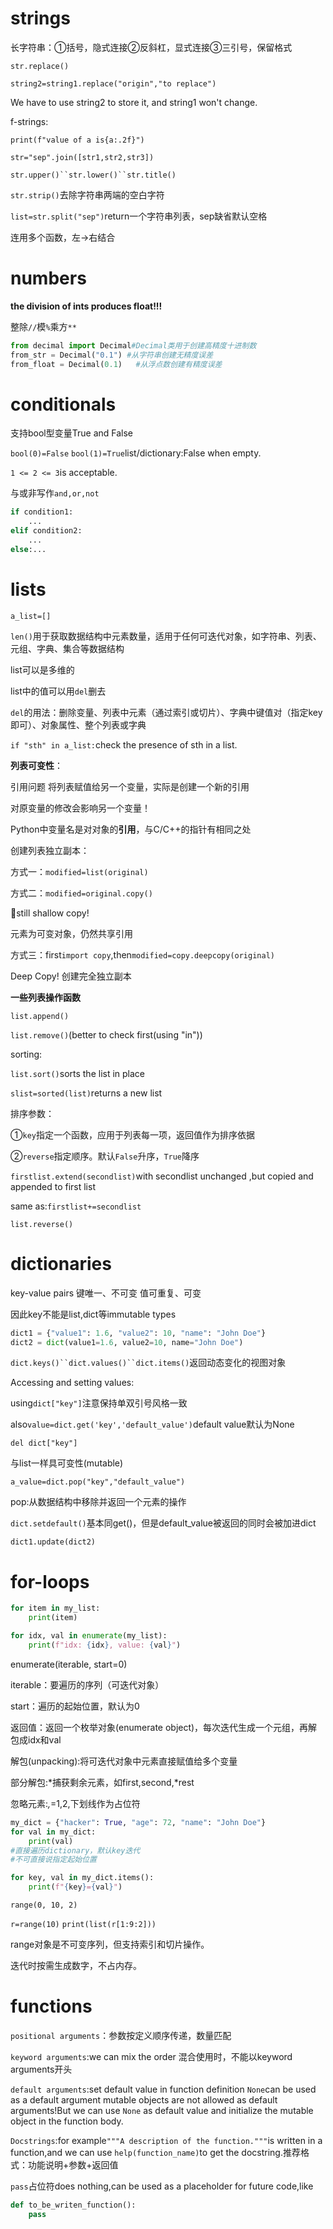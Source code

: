 # strings
长字符串：①括号，隐式连接②反斜杠，显式连接③三引号，保留格式

`str.replace()`

`string2=string1.replace("origin","to replace")`

We have to use string2 to store it, and string1 won't change.

f-strings:

`print(f"value of a is{a:.2f}")`

`str="sep".join([str1,str2,str3])`

`str.upper()``str.lower()``str.title()`

`str.strip()`去除字符串两端的空白字符

`list=str.split("sep")`return一个字符串列表，sep缺省默认空格

连用多个函数，左→右结合

# numbers
**the division of ints produces float!!!**

整除`//`模`%`乘方`**`

```python
from decimal import Decimal#Decimal类用于创建高精度十进制数
from_str = Decimal("0.1") #从字符串创建无精度误差
from_float = Decimal(0.1)   #从浮点数创建有精度误差
```

# conditionals
支持bool型变量True and False

`bool(0)=False` `bool(1)=True`list/dictionary:False when empty.

`1 <= 2 <= 3`is acceptable.

与或非写作`and,or,not`

```python
if condition1:
    ...
elif condition2:
    ...
else:...
```

# lists
`a_list=[]`

`len()`用于获取数据结构中元素数量，适用于任何可迭代对象，如字符串、列表、元组、字典、集合等数据结构

list可以是多维的

list中的值可以用`del`删去

`del`的用法：删除变量、列表中元素（通过索引或切片）、字典中键值对（指定key即可）、对象属性、整个列表或字典

`if "sth" in a_list:`check the presence of sth in a list.



**列表可变性**：

引用问题  将列表赋值给另一个变量，实际是创建一个新的引用

对原变量的修改会影响另一个变量！

Python中变量名是对对象的**引用**，与C/C++的指针有相同之处

创建列表独立副本：

方式一：`modified=list(original)`

方式二：`modified=original.copy()`

🔺still shallow copy!

元素为可变对象，仍然共享引用

方式三：first`import copy`,then`modified=copy.deepcopy(original)`

Deep Copy! 创建完全独立副本



**一些列表操作函数**

`list.append()`

`list.remove()`(better to check first(using "in"))

sorting:

`list.sort()`sorts the list in place

`slist=sorted(list)`returns a new list

排序参数：

①`key`指定一个函数，应用于列表每一项，返回值作为排序依据

②`reverse`指定顺序。默认`False`升序，`True`降序

`firstlist.extend(secondlist)`with secondlist unchanged ,but copied and appended to first list

same as:`firstlist+=secondlist`

`list.reverse()`

# dictionaries
key-value pairs 键唯一、不可变  值可重复、可变

因此key不能是list,dict等immutable types

```python
dict1 = {"value1": 1.6, "value2": 10, "name": "John Doe"}
dict2 = dict(value1=1.6, value2=10, name="John Doe")
```

`dict.keys()``dict.values()``dict.items()`返回动态变化的视图对象



Accessing and setting values:

using`dict["key"]`注意保持单双引号风格一致

also`value=dict.get('key','default_value')`default value默认为None



`del dict["key"]`



与list一样具可变性(mutable)



`a_value=dict.pop("key","default_value")`

pop:从数据结构中移除并返回一个元素的操作



`dict.setdefault()`基本同get()，但是default_value被返回的同时会被加进dict



`dict1.update(dict2)`

# for-loops
```python
for item in my_list:
    print(item)
```



```python
for idx, val in enumerate(my_list):
    print(f"idx: {idx}, value: {val}")
```

enumerate(iterable, start=0)

iterable：要遍历的序列（可迭代对象）

start：遍历的起始位置，默认为0

返回值：返回一个枚举对象(enumerate object)，每次迭代生成一个元组，再解包成idx和val

解包(unpacking):将可迭代对象中元素直接赋值给多个变量

部分解包:*捕获剩余元素，如first,second,*rest

忽略元素:_,_=1,2,下划线作为占位符

```python
my_dict = {"hacker": True, "age": 72, "name": "John Doe"}
for val in my_dict:
    print(val)
#直接遍历dictionary，默认key迭代
#不可直接说指定起始位置

for key, val in my_dict.items():
    print(f"{key}={val}")
```



`range(0, 10, 2)`

`r=range(10)` `print(list(r[1:9:2]))`

range对象是不可变序列，但支持索引和切片操作。

迭代时按需生成数字，不占内存。

# functions
`positional arguments`：参数按定义顺序传递，数量匹配

`keyword arguments`:we can mix the order
    混合使用时，不能以keyword arguments开头

`default arguments`:set default value in function definition
`None`can be used as a default argument
mutable objects are not allowed as default arguments!But we can use `None` as default value and initialize the mutable object in the function body.

`Docstrings`:for example`"""A description of the function."""`is written in a function,and we can use `help(function_name)`to get the docstring.推荐格式：功能说明+参数+返回值

`pass`占位符does nothing,can be used as a placeholder for future code,like
```python
def to_be_writen_function():
    pass
```




